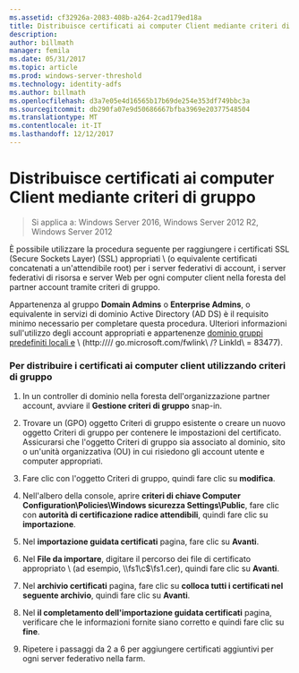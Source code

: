 ```yaml
---
ms.assetid: cf32926a-2083-408b-a264-2cad179ed18a
title: Distribuisce certificati ai computer Client mediante criteri di gruppo
description: 
author: billmath
manager: femila
ms.date: 05/31/2017
ms.topic: article
ms.prod: windows-server-threshold
ms.technology: identity-adfs
ms.author: billmath
ms.openlocfilehash: d3a7e05e4d16565b17b69de254e353df749bbc3a
ms.sourcegitcommit: db290fa07e9d50686667bfba3969e20377548504
ms.translationtype: MT
ms.contentlocale: it-IT
ms.lasthandoff: 12/12/2017
---
```

# <a name="distribute-certificates-to-client-computers-by-using-group-policy"></a>Distribuisce certificati ai computer Client mediante criteri di gruppo

>Si applica a: Windows Server 2016, Windows Server 2012 R2, Windows Server 2012


È possibile utilizzare la procedura seguente per raggiungere i certificati SSL (Secure Sockets Layer) \(SSL\) appropriati \ (o equivalente certificati concatenati a un'attendibile root) per i server federativi di account, i server federativi di risorsa e server Web per ogni computer client nella foresta del partner account tramite criteri di gruppo.  
  
Appartenenza al gruppo **Domain Admins** o **Enterprise Admins**, o equivalente in servizi di dominio Active Directory \(AD DS\) è il requisito minimo necessario per completare questa procedura.  Ulteriori informazioni sull'utilizzo degli account appropriati e appartenenze [dominio gruppi predefiniti locali e](https://go.microsoft.com/fwlink/?LinkId=83477) \ (http:///\/ go.microsoft.com\/fwlink\ /? LinkId\ = 83477\).   
  
### <a name="to-distribute-certificates-to-client-computers-by-using-group-policy"></a>Per distribuire i certificati ai computer client utilizzando criteri di gruppo  
  
1.  In un controller di dominio nella foresta dell'organizzazione partner account, avviare il **Gestione criteri di gruppo** snap-in.  
  
2.  Trovare un \(GPO\) oggetto Criteri di gruppo esistente o creare un nuovo oggetto Criteri di gruppo per contenere le impostazioni del certificato. Assicurarsi che l'oggetto Criteri di gruppo sia associato al dominio, sito o un'unità organizzativa \(OU\) in cui risiedono gli account utente e computer appropriati.  
  
3.  Fare clic con l'oggetto Criteri di gruppo, quindi fare clic su **modifica**.  
  
4.  Nell'albero della console, aprire **criteri di chiave Computer Configuration\\Policies\\Windows sicurezza Settings\\Public**, fare clic con **autorità di certificazione radice attendibili**, quindi fare clic su **importazione**.  
  
5.  Nel **importazione guidata certificati** pagina, fare clic su **Avanti**.  
  
6.  Nel **File da importare**, digitare il percorso dei file di certificato appropriato \ (ad esempio, \\\fs1\\c$\\fs1.cer\), quindi fare clic su **Avanti**.  
  
7.  Nel **archivio certificati** pagina, fare clic su **colloca tutti i certificati nel seguente archivio**, quindi fare clic su **Avanti**.  
  
8.  Nel **il completamento dell'importazione guidata certificati** pagina, verificare che le informazioni fornite siano corretto e quindi fare clic su **fine**.  
  
9. Ripetere i passaggi da 2 a 6 per aggiungere certificati aggiuntivi per ogni server federativo nella farm.  
